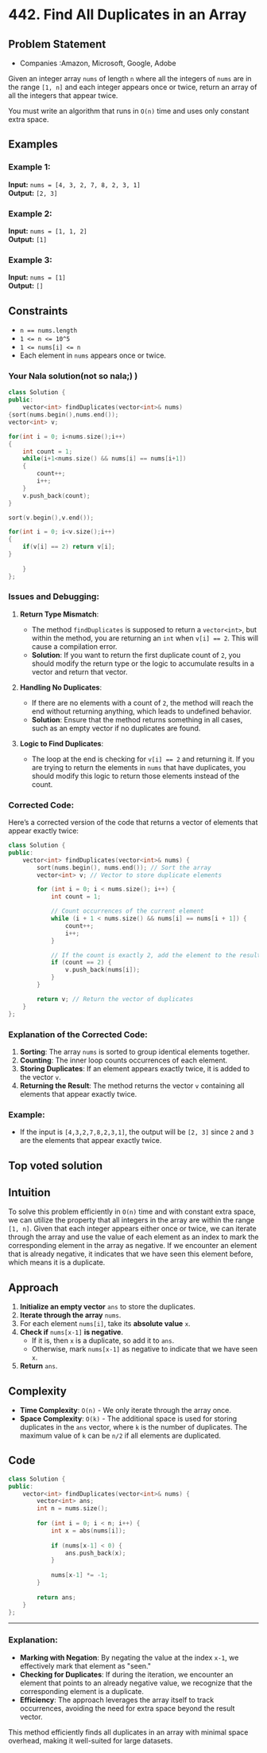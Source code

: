 # 442. Find All Duplicates in an Array

## Problem Statement
- Companies :Amazon, Microsoft, Google, Adobe


Given an integer array `nums` of length `n` where all the integers of `nums` are in the range `[1, n]` and each integer appears once or twice, return an array of all the integers that appear twice.

You must write an algorithm that runs in `O(n)` time and uses only constant extra space.

## Examples

### Example 1:

**Input:** `nums = [4, 3, 2, 7, 8, 2, 3, 1]`  
**Output:** `[2, 3]`

### Example 2:

**Input:** `nums = [1, 1, 2]`  
**Output:** `[1]`

### Example 3:

**Input:** `nums = [1]`  
**Output:** `[]`

## Constraints

- `n == nums.length`
- `1 <= n <= 10^5`
- `1 <= nums[i] <= n`
- Each element in `nums` appears once or twice.

### Your Nala solution(not so nala;) )
```cpp
class Solution {
public:
    vector<int> findDuplicates(vector<int>& nums)
{sort(nums.begin(),nums.end());
vector<int> v;

for(int i = 0; i<nums.size();i++)
{
	int count = 1;
	while(i+1<nums.size() && nums[i] == nums[i+1])
	{
		count++;
		i++;
	}
	v.push_back(count);
}

sort(v.begin(),v.end());

for(int i = 0; i<v.size();i++)
{
	if(v[i] == 2) return v[i];
}
        
    }
};
```
### Issues and Debugging:

1. **Return Type Mismatch**:
   - The method `findDuplicates` is supposed to return a `vector<int>`, but within the method, you are returning an `int` when `v[i] == 2`. This will cause a compilation error.
   - **Solution**: If you want to return the first duplicate count of `2`, you should modify the return type or the logic to accumulate results in a vector and return that vector.

2. **Handling No Duplicates**:
   - If there are no elements with a count of `2`, the method will reach the end without returning anything, which leads to undefined behavior.
   - **Solution**: Ensure that the method returns something in all cases, such as an empty vector if no duplicates are found.

3. **Logic to Find Duplicates**:
   - The loop at the end is checking for `v[i] == 2` and returning it. If you are trying to return the elements in `nums` that have duplicates, you should modify this logic to return those elements instead of the count.

### Corrected Code:
Here’s a corrected version of the code that returns a vector of elements that appear exactly twice:

```cpp
class Solution {
public:
    vector<int> findDuplicates(vector<int>& nums) {
        sort(nums.begin(), nums.end()); // Sort the array
        vector<int> v; // Vector to store duplicate elements

        for (int i = 0; i < nums.size(); i++) {
            int count = 1;

            // Count occurrences of the current element
            while (i + 1 < nums.size() && nums[i] == nums[i + 1]) {
                count++;
                i++;
            }

            // If the count is exactly 2, add the element to the result vector
            if (count == 2) {
                v.push_back(nums[i]);
            }
        }

        return v; // Return the vector of duplicates
    }
};
```

### Explanation of the Corrected Code:

1. **Sorting**: The array `nums` is sorted to group identical elements together.
2. **Counting**: The inner loop counts occurrences of each element.
3. **Storing Duplicates**: If an element appears exactly twice, it is added to the vector `v`.
4. **Returning the Result**: The method returns the vector `v` containing all elements that appear exactly twice.

### Example:
- If the input is `[4,3,2,7,8,2,3,1]`, the output will be `[2, 3]` since `2` and `3` are the elements that appear exactly twice.


## Top voted solution

## Intuition
To solve this problem efficiently in `O(n)` time and with constant extra space, we can utilize the property that all integers in the array are within the range `[1, n]`. Given that each integer appears either once or twice, we can iterate through the array and use the value of each element as an index to mark the corresponding element in the array as negative. If we encounter an element that is already negative, it indicates that we have seen this element before, which means it is a duplicate.

## Approach
1. **Initialize an empty vector** `ans` to store the duplicates.
2. **Iterate through the array** `nums`.
3. For each element `nums[i]`, take its **absolute value** `x`.
4. **Check if** `nums[x-1]` **is negative**.
    - If it is, then `x` is a duplicate, so add it to `ans`.
    - Otherwise, mark `nums[x-1]` as negative to indicate that we have seen `x`.
5. **Return** `ans`.

## Complexity
- **Time Complexity**: `O(n)` - We only iterate through the array once.
- **Space Complexity**: `O(k)` - The additional space is used for storing duplicates in the `ans` vector, where `k` is the number of duplicates. The maximum value of `k` can be `n/2` if all elements are duplicated.

## Code
```cpp
class Solution {
public:
    vector<int> findDuplicates(vector<int>& nums) {
        vector<int> ans;
        int n = nums.size();
        
        for (int i = 0; i < n; i++) {
            int x = abs(nums[i]);
            
            if (nums[x-1] < 0) {
                ans.push_back(x);
            }
            
            nums[x-1] *= -1;
        }
        
        return ans;
    }
};
```

---

### Explanation:
- **Marking with Negation**: By negating the value at the index `x-1`, we effectively mark that element as "seen." 
- **Checking for Duplicates**: If during the iteration, we encounter an element that points to an already negative value, we recognize that the corresponding element is a duplicate.
- **Efficiency**: The approach leverages the array itself to track occurrences, avoiding the need for extra space beyond the result vector.

This method efficiently finds all duplicates in an array with minimal space overhead, making it well-suited for large datasets.


